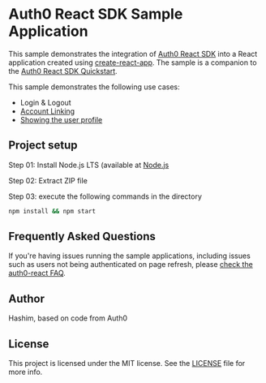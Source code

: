 # Auth0 React SDK Sample Application

This sample demonstrates the integration of [Auth0 React SDK](https://github.com/auth0/auth0-react) into a React application created using [create-react-app](https://reactjs.org/docs/create-a-new-react-app.html). The sample is a companion to the [Auth0 React SDK Quickstart](https://auth0.com/docs/quickstart/spa/react).

This sample demonstrates the following use cases:

- Login & Logout
- [Account Linking](https://auth0.com/docs/manage-users/user-accounts/user-account-linking)
- [Showing the user profile](https://auth0.com/docs/videos/get-started-series/learn-user-profiles)


## Project setup

Step 01: Install Node.js LTS (available at [Node.js](https://nodejs.org/en/download/)

Step 02: Extract ZIP file 

Step 03: execute the following commands in the directory


```bash
npm install && npm start
```



## Frequently Asked Questions

If you're having issues running the sample applications, including issues such as users not being authenticated on page refresh, please [check the auth0-react FAQ](https://github.com/auth0/auth0-react/blob/master/FAQ.md).


## Author

Hashim, based on code from Auth0

## License

This project is licensed under the MIT license. See the [LICENSE](../LICENSE) file for more info.

